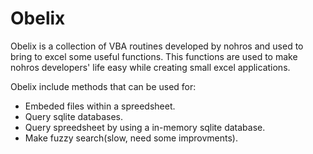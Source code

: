# Obelix

Obelix is a collection of VBA routines developed by nohros and used to bring to excel some useful functions. This functions
are used to make nohros developers' life easy while creating small excel applications.

Obelix include methods that can be used for:

- Embeded files within a spreedsheet.
- Query sqlite databases.
- Query spreedsheet by using a in-memory sqlite database.
- Make fuzzy search(slow, need some improvments).
